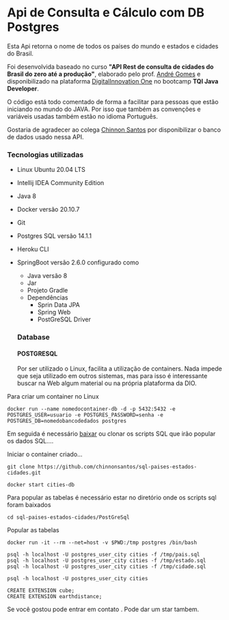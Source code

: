 # Api de Consulta e Cálculo com DB Postgres

Esta Api retorna o nome de todos os países do mundo e estados e cidades do Brasil. 

Foi desenvolvida baseado no curso 
**"API Rest de consulta de cidades do Brasil do zero até a produção"**, elaborado pelo prof. [André Gomes](https://github.com/andrelugomes) 
e disponibilizado na plataforma [DigitalInnovation One](https://digitalinnovation.one/) no bootcamp **TQI Java Developer**.

O código está todo comentado de forma a facilitar para pessoas que estão iniciando no mundo do JAVA. Por isso que também as convenções e variáveis
usadas também estão no idioma Português. 


Gostaria de agradecer ao colega [Chinnon Santos](https://github.com/chinnonsantos) por disponibilizar o banco de dados usado nessa API.

### Tecnologias utilizadas
* Linux Ubuntu 20.04 LTS
* Intellij IDEA Community Edition
* Java 8
* Docker versão 20.10.7
* Git
* Postgres SQL versão 14.1.1
* Heroku CLI
* SpringBoot versão 2.6.0 configurado como 
  - Java versão 8
  - Jar
  - Projeto Gradle
  - Dependências
    - Sprin Data JPA
    - Spring Web
    - PostGreSQL Driver
    
  ### Database   
  #### POSTGRESQL
   Por ser utilizado o Linux, facilita a utilização de containers. Nada impede que seja utilizado em outros sistemas, mas para isso é interessante
  buscar na Web algum material ou na própria plataforma da DIO.
  
Para criar um container no Linux 
```
docker run --name nomedocontainer-db -d -p 5432:5432 -e POSTGRES_USER=usuario -e POSTGRES_PASSWORD=senha -e POSTGRES_DB=nomedobancodedados postgres
```
Em seguida é necessário [baixar](https://github.com/chinnonsantos/sql-paises-estados-cidades/tree/master/PostgreSQL) ou clonar os scripts SQL que irão popular os dados SQL....

Iniciar o container criado...

```
git clone https://github.com/chinnonsantos/sql-paises-estados-cidades.git

docker start cities-db
```
Para popular as tabelas é necessário estar no diretório onde os scripts sql foram baixados
```
cd sql-paises-estados-cidades/PostGreSql
```
Popular as tabelas

```
docker run -it --rm --net=host -v $PWD:/tmp postgres /bin/bash

psql -h localhost -U postgres_user_city cities -f /tmp/pais.sql
psql -h localhost -U postgres_user_city cities -f /tmp/estado.sql
psql -h localhost -U postgres_user_city cities -f /tmp/cidade.sql

psql -h localhost -U postgres_user_city cities

CREATE EXTENSION cube;
CREATE EXTENSION earthdistance;

```
Se você gostou pode entrar em contato . Pode dar um star tambem.



 
